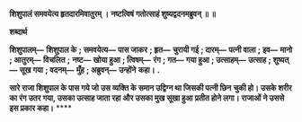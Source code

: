 **शिशुपालं समवयेत्य हृतदारमिवातुरम् ।** **नष्टत्विषं गतोत्साहं शुष्यद्वदनमब्रुवन् ॥ ॥** 

**शब्दार्थ** 

**शिशुपालम्—** **शिशुपाल के** **; समवयेत्य—** **पास जाकर** **; हृत—** **चुरायी गई** **; दारम्—** **पत्नी वाला** **; इव—** **मानो** **; आतुरम्—** **विचलित** **;** **नष्ट—** **खोया हुआ** **; त्विषम्—** **रंग** **; गत—** **गया हुआ** **; उत्साहम्—** **उत्साह** **; शुष्यत्—** **सूख गया** **; वदनम्—** **मुँह** **; अब्रुवन्—** **उन्होंने** **कहा।** **.** 

**सारे राजा शिशुपाल के पास गये जो उस व्यक्ति के समान उद्विग्न था जिसकी पत्नी छिन** **चुकी हो। उसके शरीर का रंग उतर गया, उसका उत्साह जाता रहा और उसका मुख सूखा हुआ** **प्रतीत होने लगा। राजाओं ने उससे इस प्रकार कहा।** **** 